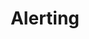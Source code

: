 ---
title: Alerting
remote: https://github.com/gardener/gardener/blob/master/docs/monitoring/alerting.md
type: docs
---